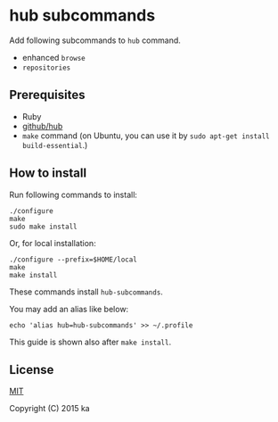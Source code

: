 # hub subcommands

Add following subcommands to `hub` command.

* enhanced `browse`
* `repositories`

## Prerequisites

* Ruby
* [github/hub](https://github.com/github/hub)
* `make` command (on Ubuntu, you can use it by
`sudo apt-get install build-essential`.)

## How to install

Run following commands to install:

```
./configure
make
sudo make install
```

Or, for local installation:

```
./configure --prefix=$HOME/local
make
make install
```

These commands install `hub-subcommands`.

You may add an alias like below:

```
echo 'alias hub=hub-subcommands' >> ~/.profile
```

This guide is shown also after `make install`.

## License

[MIT](http://opensource.org/licenses/MIT)

Copyright (C) 2015 ka
